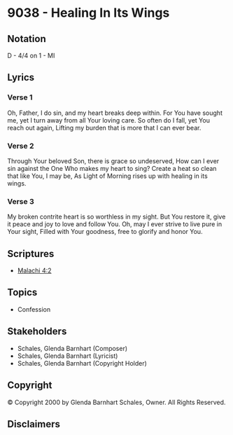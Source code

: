 # 9038 - Healing In Its Wings

## Notation

D - 4/4 on 1 - MI

## Lyrics

### Verse 1

Oh, Father, I do sin, and my heart breaks deep within. For You have sought me, yet I turn away from all Your loving care. So often do I fall, yet You reach out again, Lifting my burden that is more that I can ever bear.

### Verse 2

Through Your beloved Son, there is grace so undeserved, How can I ever sin against the One Who makes my heart to sing? Create a heat so clean that like You, I may be, As Light of Morning rises up with healing in its wings.

### Verse 3

My broken contrite heart is so worthless in my sight. But You restore it, give it peace and joy to love and follow You. Oh, may I ever strive to live pure in Your sight, Filled with Your goodness, free to glorify and honor You.


## Scriptures

- [Malachi 4:2](https://www.biblegateway.com/passage/?search=Malachi%204%3A2)

## Topics

- Confession

## Stakeholders

- Schales, Glenda Barnhart (Composer)
- Schales, Glenda Barnhart (Lyricist)
- Schales, Glenda Barnhart (Copyright Holder)

## Copyright

© Copyright 2000 by Glenda Barnhart Schales, Owner. All Rights Reserved.


## Disclaimers



